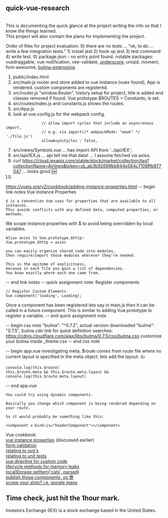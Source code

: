 ## quick-vue-research
<br/>This is documenting the quick glance at the project writing the info so that I know the things learned.
<br/>This project will also contain the plans for implementing the project.

Order of files for project evaluation:
0) there are no tests ... "ok, to do ... write a few integration tests." 1) install jest 2) hook up jest 3) test command 4) write test.
0) package.json - no entry point found.
notable packages: vuedraggable, vue-notification, vee-validate, [underscore](https://github.com/HKskn/vue-underscore), uniqid, moment, font-awesome, [bulma-extensions](https://wikiki.github.io/)
1) public/index.html
2) src/main.js router and store added to vue instance (vuex found), App is rendered. custom components are registered.
3) src/router.js "window.Router",  history setup for project, title is added and classes removed if found. Vue.prototype.$ROUTES = Constants; is set.
4) src/routes/index.js and constants.js shows the routes.
5) src/App.js
6) look at vue.config.js for the webpack config.
```
                // allow import cycles that include an asyncronous import,
                // e.g. via import(/* webpackMode: "weak" */ './file.js')
                allowAsyncCycles : false,
```
7) src/views/Symbols.vue ... has import API from '../api/IEX';
8) src/api/IEX.js ... api tell me that data! ... I assume fetched via axios.
9) curl https://cloud.iexapis.com/stable/stock/market/collection/tag?collectionName=Airlines&token=sk_ab3b92699bb844e584c7108ffb977047 ... looks good 🆗
10) 

https://vuejs.org/v2/cookbook/adding-instance-properties.html
-- begin link notes
Vue Instance Properties
```
$ is a convention Vue uses for properties that are available to all instances. 
This avoids conflicts with any defined data, computed properties, or methods.
```
We scope instance properties with $ to avoid being overridden by local variables.

```
Alias axios to Vue.prototype.$http:
Vue.prototype.$http = axios
```

```
you can easily organize shared code into modules, 
then require/import those modules wherever they’re needed. 

This is the epitome of explicitness, 
because in each file you gain a list of dependencies. 
You know exactly where each one came from.
```

-- end link notes
-- quick assignment note:
Register components
```
// Register Custom Elements
Vue.component('loading', Loading);
```
Once a component has been registered lets say in main.js then it can be called in a future component.
This is similar to adding Vue.prototype to register a variable.
-- end quick assignment note

-- begin css note
"bulma": "^0.7.2",
actual version downloaded "bulma": "0.7.5",
bulma cdn link for quick definition searches: https://cdnjs.cloudflare.com/ajax/libs/bulma/0.7.5/css/bulma.css
customize your bulma inside _theme.css
-- end css note

-- begin app.vue 
investigating meta, $route comes from route file where no current layout is specified in the meta object. lets add the layout. 👍
```
console.log(this.$route)
this.$route.meta && this.$route.meta.layout && console.log(this.$route.meta.layout)
```
-- end app.vue 

```
You could try using dynamic components.

Basically you change which component is being rendered depending on your route.

So it would probably be something like this:

<component v-bind:is="headerComponent"></component>
```

Vue cookbook:
<br/>[vue instance properties](https://vuejs.org/v2/cookbook/adding-instance-properties.html) (discussed earlier)
<br/>[form validation](https://vuejs.org/v2/cookbook/form-validation.html)
<br/>[relating to svg's](https://vuejs.org/v2/cookbook/editable-svg-icons.html)
<br/>[relating to unit tests](https://vuejs.org/v2/cookbook/unit-testing-vue-components.html)
<br/>[vue directive for custom code](https://vuejs.org/v2/cookbook/creating-custom-scroll-directives.html)
<br/>[lifecycle methods for memory leaks](https://vuejs.org/v2/cookbook/avoiding-memory-leaks.html)
<br/>[localStorage.setItem('cats', parsed)](https://vuejs.org/v2/cookbook/client-side-storage.html)
<br/>[publish those components, yo 😎](https://vuejs.org/v2/cookbook/packaging-sfc-for-npm.html)
<br/>[scope your slots? i.e. google maps](https://vuejs.org/v2/cookbook/practical-use-of-scoped-slots.html)

## Time check, just hit the 1hour mark.

Investors Exchange (IEX) is a stock exchange based in the United States.

